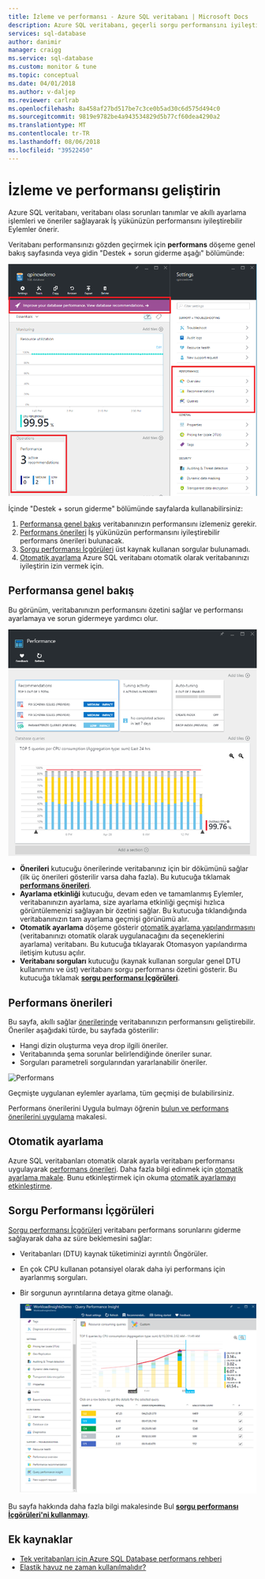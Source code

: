 ```yaml
---
title: İzleme ve performansı - Azure SQL veritabanı | Microsoft Docs
description: Azure SQL veritabanı, geçerli sorgu performansını iyileştirebilir alanları tanımlamanıza yardımcı olması için performans araçları sağlar.
services: sql-database
author: danimir
manager: craigg
ms.service: sql-database
ms.custom: monitor & tune
ms.topic: conceptual
ms.date: 04/01/2018
ms.author: v-daljep
ms.reviewer: carlrab
ms.openlocfilehash: 8a458af27bd517be7c3ce0b5ad30c6d575d494c0
ms.sourcegitcommit: 9819e9782be4a943534829d5b77cf60dea4290a2
ms.translationtype: MT
ms.contentlocale: tr-TR
ms.lasthandoff: 08/06/2018
ms.locfileid: "39522450"
---
```

# <a name="monitor-and-improve-performance"></a>İzleme ve performansı geliştirin
Azure SQL veritabanı, veritabanı olası sorunları tanımlar ve akıllı ayarlama işlemleri ve öneriler sağlayarak İş yükünüzün performansını iyileştirebilir Eylemler önerir.

Veritabanı performansınızı gözden geçirmek için **performans** döşeme genel bakış sayfasında veya gidin "Destek + sorun giderme aşağı" bölümünde:

   ![Performans görünümü](./media/sql-database-performance/entries.png)

İçinde "Destek + sorun giderme" bölümünde sayfalarda kullanabilirsiniz:


1. [Performansa genel bakış](#performance-overview) veritabanınızın performansını izlemeniz gerekir. 
2. [Performans önerileri](#performance-recommendations) İş yükünüzün performansını iyileştirebilir performans önerileri bulunacak.
3. [Sorgu performansı İçgörüleri](#query-performance-insight) üst kaynak kullanan sorgular bulunamadı.
4. [Otomatik ayarlama](#automatic-tuning) Azure SQL veritabanı otomatik olarak veritabanınızı iyileştirin izin vermek için.

## <a name="performance-overview"></a>Performansa genel bakış
Bu görünüm, veritabanınızın performansını özetini sağlar ve performansı ayarlamaya ve sorun gidermeye yardımcı olur. 

![Performans](./media/sql-database-performance/performance.png)

* **Önerileri** kutucuğu önerilerinde veritabanınız için bir dökümünü sağlar (ilk üç önerileri gösterilir varsa daha fazla). Bu kutucuğa tıklamak  **[performans önerileri](#performance-recommendations)**. 
* **Ayarlama etkinliği** kutucuğu, devam eden ve tamamlanmış Eylemler, veritabanınızın ayarlama, size ayarlama etkinliği geçmişi hızlıca görüntülemenizi sağlayan bir özetini sağlar. Bu kutucuğa tıklandığında veritabanınızın tam ayarlama geçmişi görünümü alır.
* **Otomatik ayarlama** döşeme gösterir [otomatik ayarlama yapılandırmasını](sql-database-automatic-tuning-enable.md) (veritabanınızı otomatik olarak uygulanacağını da seçeneklerini ayarlama) veritabanı. Bu kutucuğa tıklayarak Otomasyon yapılandırma iletişim kutusu açılır.
* **Veritabanı sorguları** kutucuğu (kaynak kullanan sorgular genel DTU kullanımını ve üst) veritabanı sorgu performansı özetini gösterir. Bu kutucuğa tıklamak  **[sorgu performansı İçgörüleri](#query-performance-insight)**.

## <a name="performance-recommendations"></a>Performans önerileri
Bu sayfa, akıllı sağlar [önerilerinde](sql-database-advisor.md) veritabanınızın performansını geliştirebilir. Öneriler aşağıdaki türde, bu sayfada gösterilir:

* Hangi dizin oluşturma veya drop ilgili öneriler.
* Veritabanında şema sorunlar belirlendiğinde öneriler sunar.
* Sorguları parametreli sorgularından yararlanabilir öneriler.

![Performans](./media/sql-database-performance/recommendations.png)

Geçmişte uygulanan eylemler ayarlama, tüm geçmişi de bulabilirsiniz.

Performans önerilerini Uygula bulmayı öğrenin [bulun ve performans önerilerini uygulama](sql-database-advisor-portal.md) makalesi.

## <a name="automatic-tuning"></a>Otomatik ayarlama
Azure SQL veritabanları otomatik olarak ayarla veritabanı performansı uygulayarak [performans önerileri](sql-database-advisor.md). Daha fazla bilgi edinmek için [otomatik ayarlama makale](sql-database-automatic-tuning.md). Bunu etkinleştirmek için okuma [otomatik ayarlamayı etkinleştirme](sql-database-automatic-tuning-enable.md).

## <a name="query-performance-insight"></a>Sorgu Performansı İçgörüleri
[Sorgu performansı İçgörüleri](sql-database-query-performance.md) veritabanı performans sorunlarını giderme sağlayarak daha az süre beklemesini sağlar:

* Veritabanları (DTU) kaynak tüketiminizi ayrıntılı Öngörüler. 
* En çok CPU kullanan potansiyel olarak daha iyi performans için ayarlanmış sorguları. 
* Bir sorgunun ayrıntılarına detaya gitme olanağı. 

  ![Performans Panosu](./media/sql-database-query-performance/performance.png)

Bu sayfa hakkında daha fazla bilgi makalesinde Bul  **[sorgu performansı İçgörüleri'ni kullanmayı](sql-database-query-performance.md)**.

## <a name="additional-resources"></a>Ek kaynaklar
* [Tek veritabanları için Azure SQL Database performans rehberi](sql-database-performance-guidance.md)
* [Elastik havuz ne zaman kullanılmalıdır?](sql-database-elastic-pool-guidance.md)

